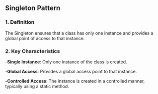 ## Singleton Pattern

### 1. Definition
The Singleton ensures that a class has only one instance and provides a global point of access to that instance.

### 2. Key Characteristics
-**Single Instance**: Only one instance of the class is created.

-**Global Access**: Provides a global access point to that instance.

-**Controlled Access**: The instance is created in a controlled manner, typically using a static method.

